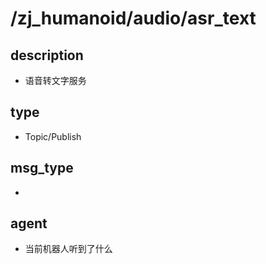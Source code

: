# /zj_humanoid/audio/asr_text

## description
- 语音转文字服务

## type
- Topic/Publish

## msg_type
- [](../../../../zj_humanoid_types.md#)

## agent
- 当前机器人听到了什么

